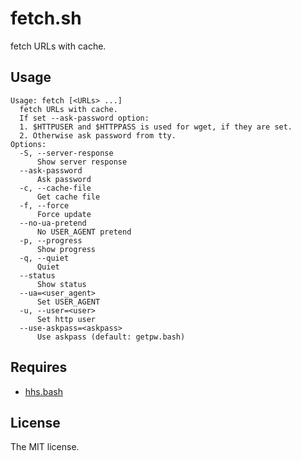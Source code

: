 # fetch.sh

fetch URLs with cache.

## Usage

```
Usage: fetch [<URLs> ...]
  fetch URLs with cache.
  If set --ask-password option:
  1. $HTTPUSER and $HTTPPASS is used for wget, if they are set.
  2. Otherwise ask password from tty.
Options:
  -S, --server-response
      Show server response
  --ask-password
      Ask password
  -c, --cache-file
      Get cache file
  -f, --force
      Force update
  --no-ua-pretend
      No USER_AGENT	pretend
  -p, --progress
      Show progress
  -q, --quiet
      Quiet
  --status
      Show status
  --ua=<user_agent>
      Set USER_AGENT
  -u, --user=<user>
      Set http user
  --use-askpass=<askpass>
      Use askpass (default: getpw.bash)
```

## Requires

* [hhs.bash](https://github.com/kou1okada/hhs.bash)

## License

The MIT license.
